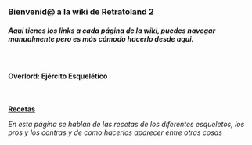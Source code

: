 ### Bienvenid@ a la wiki de Retratoland 2
##### Aqui tienes los links a cada página de la wiki, puedes navegar manualmente pero es más cómodo hacerlo desde aqui.

<br>

#### Overlord: Ejército Esquelético

<br>

**[Recetas](https://github.com/OMG67/Retratoland-Wiki/blob/master/recetas.md)**

_En esta página se hablan de las recetas de los diferentes esqueletos, los pros y los contras y de como hacerlos aparecer entre otras cosas_